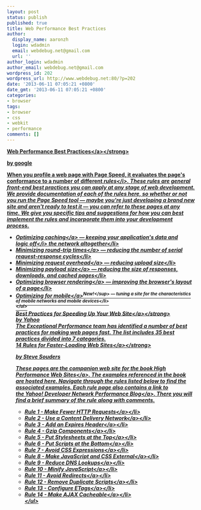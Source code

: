 ```yaml
---
layout: post
status: publish
published: true
title: Web Performance Best Practices
author:
  display_name: aaronzh
  login: wdadmin
  email: webdebug.net@gmail.com
  url: ''
author_login: wdadmin
author_email: webdebug.net@gmail.com
wordpress_id: 202
wordpress_url: http://www.webdebug.net:80/?p=202
date: '2013-06-11 07:05:21 +0800'
date_gmt: '2013-06-11 07:05:21 +0800'
categories:
- browser
tags:
- browser
- css
- webkit
- performance
comments: []
---
```

<p><strong><a href="https:&#47;&#47;developers.google.com&#47;speed&#47;docs&#47;best-practices&#47;rules_intro" target="_blank">Web Performance Best Practices<&#47;a><&#47;strong></p>
<p>by google</p>
<p>When you profile a web page with Page Speed, it evaluates the page's conformance to a number of different&nbsp;<i>rules<&#47;i>.&nbsp;These rules are general front-end best practices you can apply at any stage of web development. We provide documentation of each of the rules here, so whether or not you run the Page Speed tool &mdash; maybe you're just developing a brand new site and aren't ready to test it &mdash; you can refer to these pages at any time.&nbsp;We give you specific tips and suggestions for how you can best implement the rules and incorporate them into your development process.</p>
<ul>
<li><a href="https:&#47;&#47;developers.google.com&#47;speed&#47;docs&#47;best-practices&#47;caching">Optimizing caching<&#47;a>&nbsp;&mdash; keeping your application's data and logic&nbsp;<i>off<&#47;i>&nbsp;the network altogether<&#47;li>
<li><a href="https:&#47;&#47;developers.google.com&#47;speed&#47;docs&#47;best-practices&#47;rtt">Minimizing round-trip times<&#47;a>&nbsp;&mdash; reducing the number of serial request-response cycles<&#47;li>
<li><a href="https:&#47;&#47;developers.google.com&#47;speed&#47;docs&#47;best-practices&#47;request">Minimizing request overhead<&#47;a>&nbsp;&mdash; reducing upload size<&#47;li>
<li><a href="https:&#47;&#47;developers.google.com&#47;speed&#47;docs&#47;best-practices&#47;payload">Minimizing payload size<&#47;a>&nbsp;&mdash; reducing the size of responses, downloads, and cached pages<&#47;li>
<li><a href="https:&#47;&#47;developers.google.com&#47;speed&#47;docs&#47;best-practices&#47;rendering">Optimizing browser rendering<&#47;a>&nbsp;&mdash; improving the browser's layout of a page<&#47;li>
<li><a href="https:&#47;&#47;developers.google.com&#47;speed&#47;docs&#47;best-practices&#47;mobile">Optimizing for mobile<&#47;a><sup>New!<&#47;sup>&nbsp;&mdash; tuning a site for the characteristics of mobile networks and mobile devices<&#47;li><br />
<&#47;ul><br />
<strong><a href="http:&#47;&#47;developer.yahoo.com&#47;performance&#47;rules.html" target="_blank">Best Practices for Speeding Up Your Web Site<&#47;a><&#47;strong><br />
by Yahoo<br />
The Exceptional Performance team has identified a number of best practices for making web pages fast. The list includes 35 best practices divided into 7 categories.<br />
<strong><a href="http:&#47;&#47;stevesouders.com&#47;hpws&#47;rules.php" target="_blank">14 Rules for Faster-Loading Web Sites<&#47;a><&#47;strong></p>
<p>by&nbsp;Steve Souders</p>
<p>These pages are the companion web site for the book&nbsp;<a href="http:&#47;&#47;www.amazon.com&#47;gp&#47;product&#47;0596529309?ie=UTF8&amp;tag=stevsoud-20&amp;linkCode=as2&amp;camp=1789&amp;creative=9325&amp;creativeASIN=0596529309">High Performance Web Sites<&#47;a>. The examples referenced in the book are hosted here. Navigate through the rules listed below to find the associated examples. Each rule page also contains a link to the&nbsp;<a href="http:&#47;&#47;developer.yahoo.com&#47;performance&#47;rules.html">Yahoo! Developer Network Performance Blog<&#47;a>. There you will find a brief summary of the rule along with comments.</p>
<ul>
<li><a href="http:&#47;&#47;stevesouders.com&#47;hpws&#47;rule-min-http.php">Rule 1 - Make Fewer HTTP Requests<&#47;a><&#47;li>
<li><a href="http:&#47;&#47;stevesouders.com&#47;hpws&#47;rule-cdn.php">Rule 2 - Use a Content Delivery Network<&#47;a><&#47;li>
<li><a href="http:&#47;&#47;stevesouders.com&#47;hpws&#47;rule-expires.php">Rule 3 - Add an Expires Header<&#47;a><&#47;li>
<li><a href="http:&#47;&#47;stevesouders.com&#47;hpws&#47;rule-gzip.php">Rule 4 - Gzip Components<&#47;a><&#47;li>
<li><a href="http:&#47;&#47;stevesouders.com&#47;hpws&#47;rule-css-top.php">Rule 5 - Put Stylesheets at the Top<&#47;a><&#47;li>
<li><a href="http:&#47;&#47;stevesouders.com&#47;hpws&#47;rule-js-bottom.php">Rule 6 - Put Scripts at the Bottom<&#47;a><&#47;li>
<li><a href="http:&#47;&#47;stevesouders.com&#47;hpws&#47;rule-expr.php">Rule 7 - Avoid CSS Expressions<&#47;a><&#47;li>
<li><a href="http:&#47;&#47;stevesouders.com&#47;hpws&#47;rule-inline.php">Rule 8 - Make JavaScript and CSS External<&#47;a><&#47;li>
<li><a href="http:&#47;&#47;stevesouders.com&#47;hpws&#47;rule-dns.php">Rule 9 - Reduce DNS Lookups<&#47;a><&#47;li>
<li><a href="http:&#47;&#47;stevesouders.com&#47;hpws&#47;rule-minify.php">Rule 10 - Minify JavaScript<&#47;a><&#47;li>
<li><a href="http:&#47;&#47;stevesouders.com&#47;hpws&#47;rule-redir.php">Rule 11 - Avoid Redirects<&#47;a><&#47;li>
<li><a href="http:&#47;&#47;stevesouders.com&#47;hpws&#47;rule-js-dupes.php">Rule 12 - Remove Duplicate Scripts<&#47;a><&#47;li>
<li><a href="http:&#47;&#47;stevesouders.com&#47;hpws&#47;rule-etags.php">Rule 13 - Configure ETags<&#47;a><&#47;li>
<li><a href="http:&#47;&#47;stevesouders.com&#47;hpws&#47;rule-ajax.php">Rule 14 - Make AJAX Cacheable<&#47;a><&#47;li><br />
<&#47;ul></p>
